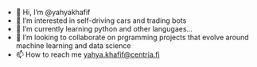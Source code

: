 - 👋 Hi, I’m @yahyakhafif
- 👀 I’m interested in self-driving cars and trading bots 
- 🌱 I’m currently learning python and other langugaes...
- 💞️ I’m looking to collaborate on prgramming projects that evolve around machine learning and data science
- 📫 How to reach me yahya.khafif@centria.fi

<!---
yahyakhafif/yahyakhafif is a ✨ special ✨ repository because its `README.md` (this file) appears on your GitHub profile.
You can click the Preview link to take a look at your changes.
--->
